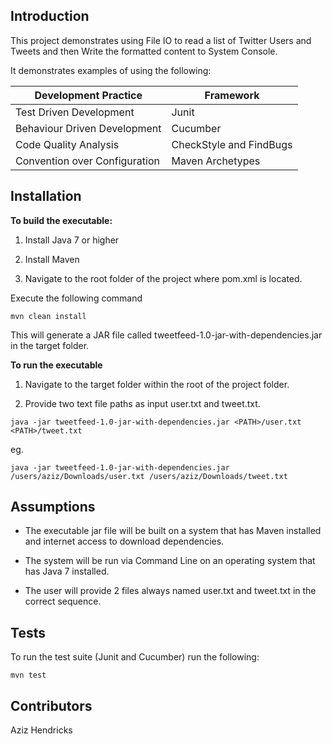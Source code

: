 ## Introduction

This project demonstrates using File IO to read a list of Twitter Users and Tweets and then Write the formatted content to System Console.

It demonstrates examples of using the following:

Development Practice          | Framework
----------------------------- | -------------
Test Driven Development       | Junit
Behaviour Driven Development  | Cucumber
Code Quality Analysis         | CheckStyle and FindBugs
Convention over Configuration | Maven Archetypes

## Installation

**To build the executable:**

1. Install Java 7 or higher
2. Install Maven

3. Navigate to the root folder of the project where pom.xml is located.

Execute the following command

```shell
mvn clean install
```
This will generate a JAR file called tweetfeed-1.0-jar-with-dependencies.jar in the target folder.

**To run the executable**

1. Navigate to the target folder within the root of the project folder.

2. Provide two text file paths as input user.txt and tweet.txt. 

```shell
java -jar tweetfeed-1.0-jar-with-dependencies.jar <PATH>/user.txt <PATH>/tweet.txt
```

eg. 

```shell
java -jar tweetfeed-1.0-jar-with-dependencies.jar /users/aziz/Downloads/user.txt /users/aziz/Downloads/tweet.txt
```

## Assumptions

* The executable jar file will be built on a system that has Maven installed and internet access to download dependencies.

* The system will be run via Command Line on an operating system that has Java 7 installed.

* The user will provide 2 files always named user.txt and tweet.txt in the correct sequence.


## Tests

To run the test suite (Junit and Cucumber) run the following:

```shell
mvn test
```

## Contributors

Aziz Hendricks
